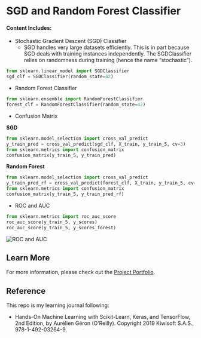 # SGD and Random Forest Classifier

#### Content Includes:
- Stochastic Gradient Descent (SGD) Classifier
  - SGD handles very large datasets efficiently. This is in part because SGD deals with training instances independently. The SGDClassifier relies on randomness during training (hence the name “stochastic”).

```python
from sklearn.linear_model import SGDClassifier
sgd_clf = SGDClassifier(random_state=42)
```
  
- Random Forest Classifier

```python
from sklearn.ensemble import RandomForestClassifier
forest_clf = RandomForestClassifier(random_state=42)
```

- Confusion Matrix

**SGD**
```python
from sklearn.model_selection import cross_val_predict
y_train_pred = cross_val_predict(sgd_clf, X_train, y_train_5, cv=3)
from sklearn.metrics import confusion_matrix
confusion_matrix(y_train_5, y_train_pred)
```
**Random Forest**
```python
from sklearn.model_selection import cross_val_predict
y_train_pred_rf = cross_val_predict(forest_clf, X_train, y_train_5, cv=3)
from sklearn.metrics import confusion_matrix
confusion_matrix(y_train_5, y_train_pred_rf)
```  
- ROC and AUC

```python
from sklearn.metrics import roc_auc_score
roc_auc_score(y_train_5, y_scores)
roc_auc_score(y_train_5, y_scores_forest)
```

![ROC and AUC](https://user-images.githubusercontent.com/44503223/127751807-89ab27dc-01ef-4a5c-8f9a-f62b7bb1a40a.png)

## Learn More

For more information, please check out the [Project Portfolio](https://tingting0618.github.io).

## Reference

This repo is my learning journal following:
- Hands-On Machine Learning with Scikit-Learn, Keras, and TensorFlow, 2nd Edition, by Aurélien Géron (O’Reilly). Copyright 2019 Kiwisoft S.A.S., 978-1-492-03264-9.
